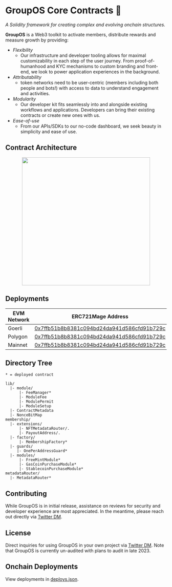 # GroupOS Core Contracts 🧙

_A Solidity framework for creating complex and evolving onchain structures._

**GroupOS** is a Web3 toolkit to activate members, distribute rewards and measure growth by providing:

  - *Flexibility* 
    - Our infrastructure and developer tooling allows for maximal customizability in each step of the user journey. From proof-of-humanhood and KYC mechanisms to custom branding and front-end, we look to power application experiences in the background.
  - *Attributability* 
    - token networks need to be user-centric (members including both people and bots!) with access to data to understand engagement and activities.
  - *Modularity* 
    - Our developer kit fits seamlessly into and alongside existing workflows and applications. Developers can bring their existing contracts or create new ones with us.
  - *Ease-of-use*
    - From our APIs/SDKs to our no-code dashboard, we seek beauty in simplicity and ease of use.


## Contract Architecture

<div style="text-align:center"><img src="https://github.com/0xStation/tokens-v1/assets/80549215/a68b8a19-4568-45a7-9d32-d5738409081e" width="400" ></div>

## Deployments

| EVM Network | ERC721Mage Address | MembershipFactory Address |
| --- | --- | --- |
| Goerli | [0x7ffb51b8b8381c094bd24da941d586cfd91b729c](https://goerli.etherscan.io/address/0x7ffb51b8b8381c094bd24da941d586cfd91b729c) | [0xc59EAFF8FFed977f02361dd99329A2217AaFC0E6](https://goerli.etherscan.io/address/0xc59EAFF8FFed977f02361dd99329A2217AaFC0E6) |
| Polygon | [0x7ffb51b8b8381c094bd24da941d586cfd91b729c](https://polygonscan.com/address/0x7ffb51b8b8381c094bd24da941d586cfd91b729c) | [0xc59EAFF8FFed977f02361dd99329A2217AaFC0E6](https://polygonscan.com/address/0xc59EAFF8FFed977f02361dd99329A2217AaFC0E6) |
| Mainnet | [0x7ffb51b8b8381c094bd24da941d586cfd91b729c](https://etherscan.io/address/0x7ffb51b8b8381c094bd24da941d586cfd91b729c) | [0xc59EAFF8FFed977f02361dd99329A2217AaFC0E6](https://etherscan.io/address/0xc59EAFF8FFed977f02361dd99329A2217AaFC0E6) |

## Directory Tree

```
* = deployed contract

lib/
  |- module/
      |- FeeManager*
      |- ModuleFee
      |- ModulePermit
      |- ModuleSetup
  |- ContractMetadata
  |- NonceBitMap
membership/
  |- extensions/
      |- NFTMetadataRouter/.
      |- PayoutAddress/.
  |- factory/
      |- MembershipFactory*
  |- guards/
     |- OnePerAddressGuard*
  |- modules/
      |- FreeMintModule*
      |- GasCoinPurchaseModule*
      |- StablecoinPurchaseModule*
metadataRouter/
  |- MetadataRouter*
```

## Contributing

While GroupOS is in initial release, assistance on reviews for security and developer experience are most appreciated. In the meantime, please reach out directly via [Twitter DM](https://twitter.com/ilikesymmetry).

## License

Direct inquiries for using GroupOS in your own project via [Twitter DM](https://twitter.com/ilikesymmetry). Note that GroupOS is currently un-audited with plans to audit in late 2023.

## Onchain Deployments

View deployments in [deploys.json](./deploys.json).
